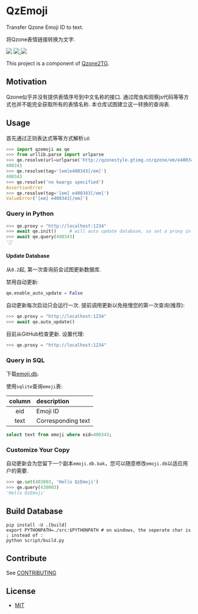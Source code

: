 # QzEmoji

Transfer Qzone Emoji ID to text.

将Qzone表情链接转换为文字.

<div>

<img src="https://img.shields.io/badge/python-3.9-blue">

<a href="https://github.com/JamzumSum/QzEmoji/pulls">
<img src="https://img.shields.io/tokei/lines/github/JamzumSum/QzEmoji?label=rules">
</a>

<a href="https://github.com/JamzumSum/QzEmoji/actions/workflows/python-app.yml">
<img src="https://github.com/JamzumSum/QzEmoji/actions/workflows/python-app.yml/badge.svg">
</a>

</div>

This project is a component of [Qzone2TG][qzone2tg].

## Motivation

Qzone似乎并没有提供表情序号到中文名称的接口. 通过爬虫和观察js代码等等方式也并不能完全获取所有的表情名称. 本仓库试图建立这一转换的查询表.

## Usage

首先通过正则表达式等等方式解析`id`:

``` python
>>> import qzemoji as qe
>>> from urllib.parse import urlparse
>>> qe.resolve(url=urlparse('http://qzonestyle.gtimg.cn/qzone/em/e400343.gif'))
400343
>>> qe.resolve(tag='[em]e400343[/em]')
400343
>>> qe.resolve('no kwargs specified')
AssertionError
>>> qe.resolve(tag='[em] e400343[/em]')
ValueError('[em] e400343[/em]')
```

### Query in Python

``` python
>>> qe.proxy = "http://localhost:1234"
>>> await qe.init()     # will auto update database, so set a proxy in advance.
>>> await qe.query(400343)
'🐷'
```

#### Update Database

从`0.2`起, 第一次查询前会试图更新数据库.

禁用自动更新:
``` python
qe.enable_auto_update = False
```

自动更新每次启动只会运行一次. 提前调用更新以免拖慢您的第一次查询(推荐):
``` python
>>> qe.proxy = "http://localhost:1234"
>>> await qe.auto_update()
```

目前从GitHub检查更新. 设置代理:
``` python
>>> qe.proxy = "http://localhost:1234"
```

### Query in SQL

下载[emoji.db](https://github.com/JamzumSum/QzEmoji/releases).

使用`sqlite`查询`emoji`表:

|column |description    |
|:-----:|:--------------|
|eid    |Emoji ID       |
|text   |Corresponding text|

~~~ sql
select text from emoji where eid=400343;
~~~

### Customize Your Copy

自动更新会为您留下一个副本`emoji.db.bak`，您可以随意修改`emoji.db`以适应用户的需要.

~~~ python
>>> qe.set(403003, 'Hello QzEmoji')
>>> qe.query(430003)
'Hello QzEmoji'
~~~

## Build Database

``` shell
pip install -U .[build]
export PYTHONPATH=./src:$PYTHONPATH # on windows, the seperate char is ; instead of :
python script/build.py
```

## Contribute

See [CONTRIBUTING](CONTRIBUTING.md)

## License

- [MIT](https://github.com/JamzumSum/QzEmoji/blob/main/LICENSE)


[qzone2tg]: https://github.com/JamzumSum/Qzone2TG "Forward Qzone feeds to telegram"
[principle]: https://github.com/JamzumSum/QzEmoji/discussions/2 "欢迎分享您的翻译!"
[updater]: https://github.com/JamzumSum/AssetsUpdater "Update assets from network"
